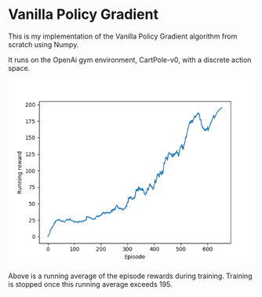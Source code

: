 # Vanilla Policy Gradient 

This is my implementation of the Vanilla Policy Gradient algorithm from scratch using Numpy.

It runs on the OpenAi gym environment, CartPole-v0, with a discrete action space.

![Running training reward](https://github.com/dgleaso/PolicyGradient/blob/main/running_average_training_reward.png)

Above is a running average of the episode rewards during training.  Training is stopped once this running average exceeds 195.
